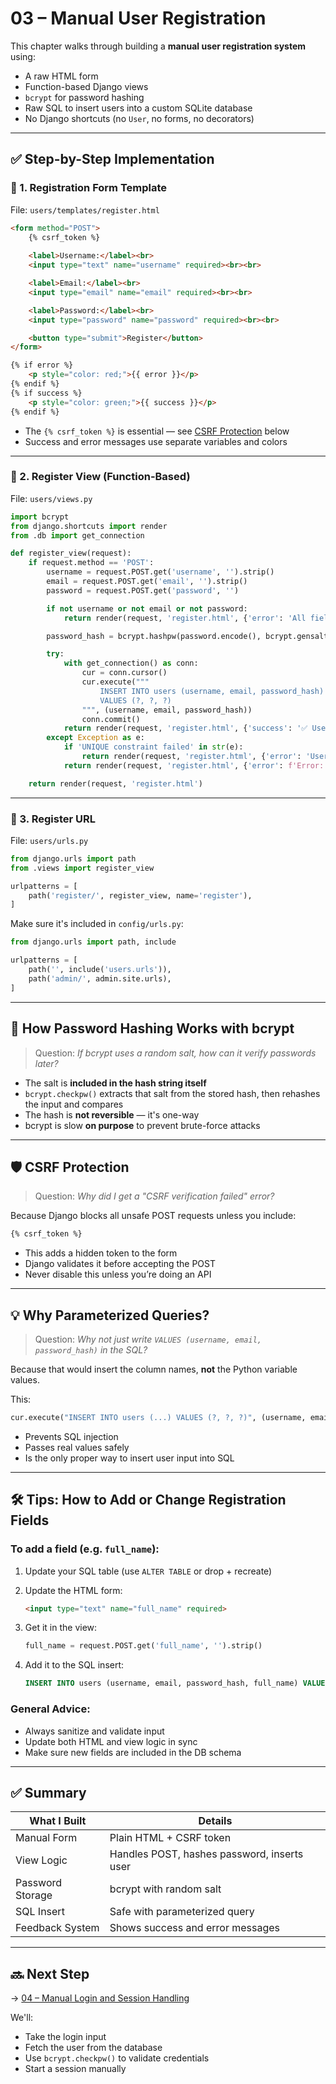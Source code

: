 

# 03 – Manual User Registration

This chapter walks through building a **manual user registration system** using:

- A raw HTML form
- Function-based Django views
- `bcrypt` for password hashing
- Raw SQL to insert users into a custom SQLite database
- No Django shortcuts (no `User`, no forms, no decorators)

---

## ✅ Step-by-Step Implementation

### 🔹 1. Registration Form Template

File: `users/templates/register.html`

```html
<form method="POST">
    {% csrf_token %}
    
    <label>Username:</label><br>
    <input type="text" name="username" required><br><br>

    <label>Email:</label><br>
    <input type="email" name="email" required><br><br>

    <label>Password:</label><br>
    <input type="password" name="password" required><br><br>

    <button type="submit">Register</button>
</form>

{% if error %}
    <p style="color: red;">{{ error }}</p>
{% endif %}
{% if success %}
    <p style="color: green;">{{ success }}</p>
{% endif %}
````

* The `{% csrf_token %}` is essential — see [CSRF Protection](#csrf-protection) below
* Success and error messages use separate variables and colors

---

### 🔹 2. Register View (Function-Based)

File: `users/views.py`

```python
import bcrypt
from django.shortcuts import render
from .db import get_connection

def register_view(request):
    if request.method == 'POST':
        username = request.POST.get('username', '').strip()
        email = request.POST.get('email', '').strip()
        password = request.POST.get('password', '')

        if not username or not email or not password:
            return render(request, 'register.html', {'error': 'All fields are required'})

        password_hash = bcrypt.hashpw(password.encode(), bcrypt.gensalt()).decode()

        try:
            with get_connection() as conn:
                cur = conn.cursor()
                cur.execute("""
                    INSERT INTO users (username, email, password_hash)
                    VALUES (?, ?, ?)
                """, (username, email, password_hash))
                conn.commit()
            return render(request, 'register.html', {'success': '✅ User registered successfully!'})
        except Exception as e:
            if 'UNIQUE constraint failed' in str(e):
                return render(request, 'register.html', {'error': 'Username or email already taken'})
            return render(request, 'register.html', {'error': f'Error: {str(e)}'})

    return render(request, 'register.html')
```

---

### 🔹 3. Register URL

File: `users/urls.py`

```python
from django.urls import path
from .views import register_view

urlpatterns = [
    path('register/', register_view, name='register'),
]
```

Make sure it's included in `config/urls.py`:

```python
from django.urls import path, include

urlpatterns = [
    path('', include('users.urls')),
    path('admin/', admin.site.urls),
]
```

---

## 🔐 How Password Hashing Works with bcrypt

> Question: *If bcrypt uses a random salt, how can it verify passwords later?*

* The salt is **included in the hash string itself**
* `bcrypt.checkpw()` extracts that salt from the stored hash, then rehashes the input and compares
* The hash is **not reversible** — it's one-way
* bcrypt is slow **on purpose** to prevent brute-force attacks

---

## 🛡️ CSRF Protection

> Question: *Why did I get a "CSRF verification failed" error?*

Because Django blocks all unsafe POST requests unless you include:

```html
{% csrf_token %}
```

* This adds a hidden token to the form
* Django validates it before accepting the POST
* Never disable this unless you’re doing an API

---

## 💡 Why Parameterized Queries?

> Question: *Why not just write `VALUES (username, email, password_hash)` in the SQL?*

Because that would insert the column names, **not** the Python variable values.

This:

```python
cur.execute("INSERT INTO users (...) VALUES (?, ?, ?)", (username, email, password_hash))
```

* Prevents SQL injection
* Passes real values safely
* Is the only proper way to insert user input into SQL

---

## 🛠️ Tips: How to Add or Change Registration Fields

### To add a field (e.g. `full_name`):

1. Update your SQL table (use `ALTER TABLE` or drop + recreate)
2. Update the HTML form:

   ```html
   <input type="text" name="full_name" required>
   ```
3. Get it in the view:

   ```python
   full_name = request.POST.get('full_name', '').strip()
   ```
4. Add it to the SQL insert:

   ```sql
   INSERT INTO users (username, email, password_hash, full_name) VALUES (?, ?, ?, ?)
   ```

### General Advice:

* Always sanitize and validate input
* Update both HTML and view logic in sync
* Make sure new fields are included in the DB schema

---

## ✅ Summary

| What I Built     | Details                                     |
| ---------------- | ------------------------------------------- |
| Manual Form      | Plain HTML + CSRF token                     |
| View Logic       | Handles POST, hashes password, inserts user |
| Password Storage | bcrypt with random salt                     |
| SQL Insert       | Safe with parameterized query               |
| Feedback System  | Shows success and error messages            |

---

## 🔜 Next Step

→ [04 – Manual Login and Session Handling](04-login.md)

We'll:

* Take the login input
* Fetch the user from the database
* Use `bcrypt.checkpw()` to validate credentials
* Start a session manually





